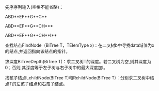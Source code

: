 先序序列输入(空格不能省略)：

ABD\*\*EF\*\*G\*\*C\*\*

ABD\*\*EF\*\*G\*\*CH\*\*\*

ABD\*\*EF\*\*G\*\*CH\*\*I\*\*

查找结点FindNode（BiTree T，TElemType x)：在二叉树b中寻找data域值为x的结点,并返回指向该结点的指针。

求深度BiTreeDepth(BiTree T)：求二叉树T的深度。若二叉树为空,则其深度为0；否则,其深度等于左子树与右子树中的最大深度加l。

找孩子结点LchildNode(BiTree T)和RchildNode(BiTree T)：分别求二叉树中结点T的左孩子结点和右孩子结点。